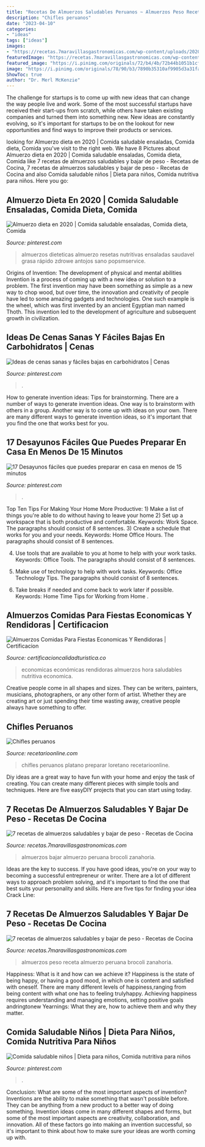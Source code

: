 ```yaml
---
title: "Recetas De Almuerzos Saludables Peruanos ~ Almuerzos Peso Receta Almuerzo Peruana Brocoli Zanahoria"
description: "Chifles peruanos"
date: "2023-04-10"
categories:
- "ideas"
tags: ["ideas"]
images:
- "https://recetas.7maravillasgastronomicas.com/wp-content/uploads/2020/04/almuerzo-saludable-dieta.jpg"
featuredImage: "https://recetas.7maravillasgastronomicas.com/wp-content/uploads/2020/04/almuerzo-saludable-dieta-450x300.jpg"
featured_image: "https://i.pinimg.com/originals/72/b4/4b/72b44b1051b1cf9868cc723a83c1c114.jpg"
image: "https://i.pinimg.com/originals/78/90/b3/7890b35310af9905d3a31fac2335ae04.png"
ShowToc: true
author: "Dr. Merl McKenzie"
---
```



The challenge for startups is to come up with new ideas that can change the way people live and work. Some of the most successful startups have received their start-ups from scratch, while others have taken existing companies and turned them into something new. New ideas are constantly evolving, so it's important for startups to be on the lookout for new opportunities and find ways to improve their products or services.

	

		
looking for Almuerzo dieta en 2020 | Comida saludable ensaladas, Comida dieta, Comida you've visit to the right web. We have 8 Pictures about Almuerzo dieta en 2020 | Comida saludable ensaladas, Comida dieta, Comida like 7 recetas de almuerzos saludables y bajar de peso - Recetas de Cocina, 7 recetas de almuerzos saludables y bajar de peso - Recetas de Cocina and also Comida saludable niños | Dieta para niños, Comida nutritiva para niños. Here you go:
		
    
## Almuerzo Dieta En 2020 | Comida Saludable Ensaladas, Comida Dieta, Comida

<img loading=lazy src="https://i.pinimg.com/736x/dd/e5/56/dde556d1cea0645422e24ff8aaae820b.jpg" onerror="this.onerror=null;this.src='https://tse1.mm.bing.net/th?id=OIP.xoeqiP8B6hstkXWQEGrmuQHaJ4&amp;pid=15.1';" alt="Almuerzo dieta en 2020 | Comida saludable ensaladas, Comida dieta, Comida">

_Source: pinterest.com_

>almuerzos dieteticas almuerzo resetas nutritivas ensaladas saudavel grasa rápido zdrowe antojos sano popsmservice. 

	

Origins of Invention: The development of physical and mental abilities
Invention is a process of coming up with a new idea or solution to a problem. The first invention may have been something as simple as a new way to chop wood, but over time, the innovation and creativity of people have led to some amazing gadgets and technologies. One such example is the wheel, which was first invented by an ancient Egyptian man named Thoth. This invention led to the development of agriculture and subsequent growth in civilization.

    
## Ideas De Cenas Sanas Y Fáciles Bajas En Carbohidratos | Cenas

<img loading=lazy src="https://i.pinimg.com/originals/04/ef/c3/04efc348154951ff5892d10388df06b2.jpg" onerror="this.onerror=null;this.src='https://tse3.mm.bing.net/th?id=OIP.nOC-h_DQgXP6yrpLWISkmQHaEK&amp;pid=15.1';" alt="Ideas de cenas sanas y fáciles bajas en carbohidratos | Cenas">

_Source: pinterest.com_

>. 

	

How to generate invention ideas: Tips for brainstorming.
There are a number of ways to generate invention ideas. One way is to brainstorm with others in a group. Another way is to come up with ideas on your own. There are many different ways to generate invention ideas, so it's important that you find the one that works best for you.

    
## 17 Desayunos Fáciles Que Puedes Preparar En Casa En Menos De 15 Minutos

<img loading=lazy src="https://i.pinimg.com/originals/72/b4/4b/72b44b1051b1cf9868cc723a83c1c114.jpg" onerror="this.onerror=null;this.src='https://tse3.mm.bing.net/th?id=OIP.Ur5wX2Z75SQKVTc7Hrc1DgHaD4&amp;pid=15.1';" alt="17 Desayunos fáciles que puedes preparar en casa en menos de 15 minutos">

_Source: pinterest.com_

>. 

	

Top Ten Tips For Making Your Home More Productive: 1) Make a list of things you're able to do without having to leave your home
2) Set up a workspace that is both productive and comfortable. Keywords: Work Space. The paragraphs should consist of 8 sentences.
3) Create a schedule that works for you and your needs. Keywords: Home Office Hours. The paragraphs should consist of 8 sentences.

4) Use tools that are available to you at home to help with your work tasks. Keywords: Office Tools. The paragraphs should consist of 8 sentences.

5) Make use of technology to help with work tasks. Keywords: Office Technology Tips. The paragraphs should consist of 8 sentences.

6) Take breaks if needed and come back to work later if possible. Keywords: Home Time Tips for Working from Home .

    
## Almuerzos Comidas Para Fiestas Economicas Y Rendidoras | Certificacion

<img loading=lazy src="https://i.pinimg.com/originals/78/90/b3/7890b35310af9905d3a31fac2335ae04.png" onerror="this.onerror=null;this.src='https://tse1.mm.bing.net/th?id=OIP.NKzLgXaaonD3MXl7iDeuqgHaNE&amp;pid=15.1';" alt="Almuerzos Comidas Para Fiestas Economicas Y Rendidoras | Certificacion">

_Source: certificacioncalidadturistica.co_

>economicas económicas rendidoras almuerzos hora saludables nutritiva economica. 

	

Creative people come in all shapes and sizes. They can be writers, painters, musicians, photographers, or any other form of artist. Whether they are creating art or just spending their time wasting away, creative people always have something to offer.

    
## Chifles Peruanos

<img loading=lazy src="https://recetarioonline.com/wp-content/uploads/2018/07/chicles-de-platano.jpeg" onerror="this.onerror=null;this.src='https://tse2.mm.bing.net/th?id=OIP.c8mmxu2kpr6RoxkziKXP0AHaFk&amp;pid=15.1';" alt="Chifles peruanos">

_Source: recetarioonline.com_

>chifles peruanos platano preparar loretano recetarioonline. 

	

Diy ideas are a great way to have fun with your home and enjoy the task of creating. You can create many different pieces with simple tools and techniques. Here are five easyDIY projects that you can start using today.

    
## 7 Recetas De Almuerzos Saludables Y Bajar De Peso - Recetas De Cocina

<img loading=lazy src="https://recetas.7maravillasgastronomicas.com/wp-content/uploads/2020/04/almuerzo-saludable-dieta.jpg" onerror="this.onerror=null;this.src='https://tse2.mm.bing.net/th?id=OIP.x3EpHeO_oJENL0t0On624gHaE8&amp;pid=15.1';" alt="7 recetas de almuerzos saludables y bajar de peso - Recetas de Cocina">

_Source: recetas.7maravillasgastronomicas.com_

>almuerzos bajar almuerzo peruana brocoli zanahoria. 

	

Ideas are the key to success. If you have good ideas, you're on your way to becoming a successful entrepreneur or writer. There are a lot of different ways to approach problem solving, and it's important to find the one that best suits your personality and skills. Here are five tips for finding your idea Crack Line:

    
## 7 Recetas De Almuerzos Saludables Y Bajar De Peso - Recetas De Cocina

<img loading=lazy src="https://recetas.7maravillasgastronomicas.com/wp-content/uploads/2020/04/almuerzo-saludable-dieta-450x300.jpg" onerror="this.onerror=null;this.src='https://tse3.mm.bing.net/th?id=OIP.bczy5pga13nFEozOpTycwAAAAA&amp;pid=15.1';" alt="7 recetas de almuerzos saludables y bajar de peso - Recetas de Cocina">

_Source: recetas.7maravillasgastronomicas.com_

>almuerzos peso receta almuerzo peruana brocoli zanahoria. 

	

Happiness: What is it and how can we achieve it?
Happiness is the state of being happy, or having a good mood, in which one is content and satisfied with oneself. There are many different levels of happiness,ranging from being content with what one has to feeling trulyhappy. Achieving happiness requires understanding and managing emotions, setting positive goals andringtonew Yearnings: What they are, how to achieve them and why they matter.

    
## Comida Saludable Niños | Dieta Para Niños, Comida Nutritiva Para Niños

<img loading=lazy src="https://i.pinimg.com/736x/58/3d/75/583d753cc02353cdd1c70808e12801f8--ideas-para-baby-meals.jpg" onerror="this.onerror=null;this.src='https://tse2.mm.bing.net/th?id=OIP.duVhVT3QZFP3ECDDqwB9BwHaHa&amp;pid=15.1';" alt="Comida saludable niños | Dieta para niños, Comida nutritiva para niños">

_Source: pinterest.com_

>. 

	

Conclusion: What are some of the most important aspects of invention?
Inventions are the ability to make something that wasn't possible before. They can be anything from a new product to a better way of doing something. Invention ideas come in many different shapes and forms, but some of the most important aspects are creativity, collaboration, and innovation. All of these factors go into making an invention successful, so it's important to think about how to make sure your ideas are worth coming up with.

